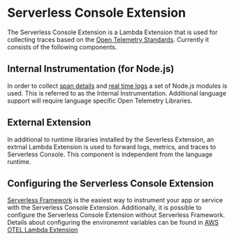 <!--
title: Serverless Console Lambda Extension
menuText: Lambda Extension
description: An overview of the Serverles Runtime
menuOrder: 6
-->

# Serverless Console Extension
The Serverless Console Extension is a Lambda Extension that is
used for collecting traces based on the
[Open Telemetry Standards](https://github.com/open-telemetry/opentelemetry-specification/blob/main/specification/trace/semantic_conventions/http.md#common-attributes). Currently
it consists of the following components.

## Internal Instrumentation (for Node.js)
In order to collect [span details](traces.md#spans) and [real time logs](logs.md#real-time-logging-in-dev-mode)
a set of Node.js modules is used. This is referred to as the Internal Instrumentation. 
Additional language support will require language specific Open Telemetry Libraries.

## External Extension
In additional to runtime libraries installed by the Severless Extension, an extrnal
Lambda Extension is used to forward logs, metrics, and traces to
Serverless Console. This component is independent from the language runtime.

## Configuring the Serverless Console Extension
[Serverless Framework](../index.md) is the easiest way to instrument your app or
service with the Serverless Console Extension. Additionally, 
it is possible to configure the Serverless Console Extension without 
Serverless Framework. Details about configuring the environemnt variables can
be found in [AWS OTEL Lambda Extension](../../node/packages/aws-lambda-otel-extension/README.md)
